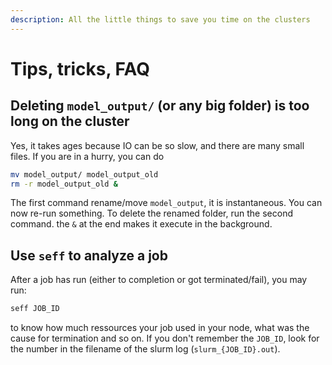 ```yaml
---
description: All the little things to save you time on the clusters
---
```


# Tips, tricks, FAQ

## Deleting `model_output/` (or any big folder) is too long on the cluster

Yes, it takes ages because IO can be so slow, and there are many small files. If you are in a hurry, you can do

```bash
mv model_output/ model_output_old
rm -r model_output_old &
```

The first command rename/move `model_output`, it is instantaneous. You can now re-run something. To delete the renamed folder, run the second command. the `&` at the end makes it execute in the background.

## Use `seff` to analyze a job
After a job has run (either to completion or got terminated/fail), you may run:

```bash
seff JOB_ID
```

to know how much ressources your job used in your node, what was the cause for termination and so on. If you don't remember the `JOB_ID`, look for the number in the filename of the slurm log (`slurm_{JOB_ID}.out`).